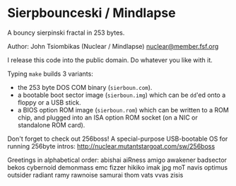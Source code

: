 Sierpbounceski / Mindlapse
==========================
A bouncy sierpinski fractal in 253 bytes.

Author: John Tsiombikas (Nuclear / Mindlapse) <nuclear@member.fsf.org>

I release this code into the public domain. Do whatever you like with it.

Typing `make` builds 3 variants:
  - the 253 byte DOS COM binary (`sierboun.com`).
  - a bootable boot sector image (`sierboun.img`) which can be `dd`'ed onto a
    floppy or a USB stick.
  - a BIOS option ROM image (`sierboun.rom`) which can be written to a ROM chip,
    and plugged into an ISA option ROM socket (on a NIC or standalone ROM card).

Don't forget to check out 256boss! A special-purpose USB-bootable OS for running
256byte intros: http://nuclear.mutantstargoat.com/sw/256boss

Greetings in alphabetical order:
  abishai aiRness amigo awakener badsector bekos cybernoid demonmass emc fizzer
  hikiko imak jpg moT navis optimus outsider radiant ramy rawnoise samurai thom
  vats vvas zisis
